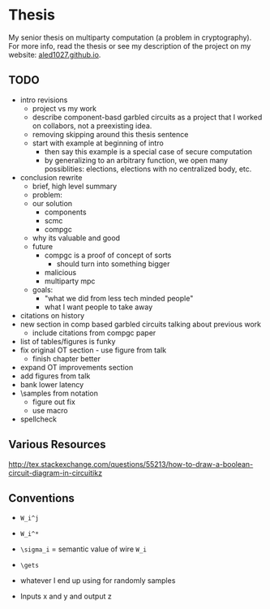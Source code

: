 # Thesis
My senior thesis on multiparty computation (a problem in cryptography). For more info, read the thesis or see my description of the project on my website: [aled1027.github.io](aled1027.github.io).

## TODO
- intro revisions
    - project vs my work
    - describe component-basd garbled circuits as a project that I worked on collabors, not a preexisting idea.
    - removing skipping around this thesis sentence
    - start with example at beginning of intro
        - then say this example is a special case of secure computation
        - by generalizing to an arbitrary function, we open many possiblities: elections, elections with no centralized body, etc. 
- conclusion rewrite
    - brief, high level summary
    - problem:
    - our solution
        - components
        - scmc
        - compgc
    - why its valuable and good
    - future 
        - compgc is a proof of concept of sorts
             - should turn into something bigger
        - malicious
        - multiparty mpc
    - goals:
        - "what we did from less tech minded people"
        - what I want people to take away
- citations on history
- new section in comp based garbled circuits talking about previous work
    - include citations from compgc paper
- list of tables/figures is funky
- fix original OT section - use figure from talk
    - finish chapter better
- expand OT improvements section
- add figures from talk
- bank lower latency
- \samples from notation
    - figure out fix
    - use macro
- spellcheck

## Various Resources
http://tex.stackexchange.com/questions/55213/how-to-draw-a-boolean-circuit-diagram-in-circuitikz

## Conventions
- `W_i^j`
- `W_i^*`
- `\sigma_i` = semantic value of wire `W_i`
- `\gets`
- whatever I end up using for randomly samples

- Inputs x and y and output z

